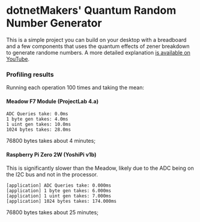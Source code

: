 # dotnetMakers' Quantum Random Number Generator

This is a simple project you can build on your desktop with a breadboard and a few components that uses the quantum effects of zener breakdown to generate randome numbers.  A more detailed explanation [is available on YouTube](https://youtu.be/4R5xnTAvBgc).

### Profiling results

Running each operation 100 times and taking the mean:

#### Meadow F7 Module (ProjectLab 4.a)

```
ADC Queries take: 0.0ms
1 byte gen takes: 4.0ms
1 uint gen takes: 10.0ms
1024 bytes takes: 28.0ms
```

76800 bytes takes about 4 minutes;

#### Raspberry Pi Zero 2W (YoshiPi v1b)

This is significantly slower than the Meadow, likely due to the ADC being on the I2C bus and not in the processor.

```
[application] ADC Queries take: 0.000ms
[application] 1 byte gen takes: 6.000ms
[application] 1 uint gen takes: 7.000ms
[application] 1024 bytes takes: 174.000ms
```

76800 bytes takes about 25 minutes;
